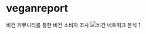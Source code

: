 # veganreport
비건 커뮤니티를 통한 비건 소비자 조사
![비건 네트워크 분석 1](https://user-images.githubusercontent.com/71205453/110196557-a2fbe000-7e88-11eb-83c5-0dc213bc4bcd.jpeg)
